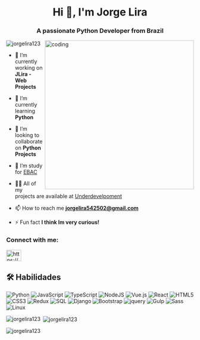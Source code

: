 <h1 align="center">Hi 👋, I'm Jorge Lira</h1>
<h3 align="center">A passionate Python Developer from Brazil</h3>
<img align='right' alt='coding' src="https://media.tenor.com/NOYF3f82b_gAAAAC/programmer.gif" width="400"/>
<p align="left"> <img src="https://komarev.com/ghpvc/?username=jorgelira123&label=Profile%20views&color=0e75b6&style=flat" alt="jorgelira123" /> </p>

- 🔭 I’m currently working on **JLira - Web Projects**

- 🌱 I’m currently learning **Python**

- 👯 I’m looking to collaborate on **Python Projects**

- 🤝 I’m study for [EBAC](https://ebaconline.com.br/full-stack-python)

- 👨‍💻 All of my projects are available at [Underdevelpoment](Underdevelpoment)

- 📫 How to reach me **jorgelira542502@gmail.com**

- ⚡ Fun fact **I think Im very curious!**

<h3 align="left">Connect with me:</h3>
<p align="left">
<a href="[https://www.linkedin.com/in/https:/www.linkedin.com/in/jorge-lira-dev]" target="blank"><img align="center" src="https://raw.githubusercontent.com/rahuldkjain/github-profile-readme-generator/master/src/images/icons/Social/linked-in-alt.svg" alt="https://www.linkedin.com/in/jorge-lira-9a5954b4/" height="30" width="40" /></a>
</p>

## 🛠 Habilidades
![Python](https://img.shields.io/badge/Python-3776AB?style=for-the-badge&logo=python&logoColor=white)
![JavaScript](https://img.shields.io/badge/JavaScript-F7DF1E?style=for-the-badge&logo=javascript&logoColor=black)
![TypeScript](https://img.shields.io/badge/typescript-%23007ACC.svg?style=for-the-badge&logo=typescript&logoColor=white)
![NodeJS](https://img.shields.io/badge/node.js-6DA55F?style=for-the-badge&logo=node.js&logoColor=white)
![Vue.js](https://img.shields.io/badge/vuejs-%2335495e.svg?style=for-the-badge&logo=vuedotjs&logoColor=%234FC08D)
![React](https://img.shields.io/badge/React-20232A?style=for-the-badge&logo=react&logoColor=61DAFB)
![HTML5](https://img.shields.io/badge/HTML-239120?style=for-the-badge&logo=html5&logoColor=white)
![CSS3](https://img.shields.io/badge/CSS3-1572B6?style=for-the-badge&logo=css3&logoColor=white)
![Redux](https://img.shields.io/badge/redux-%23593d88.svg?style=for-the-badge&logo=redux&logoColor=white)
![SQL](https://img.shields.io/badge/Microsoft_SQL_Server-CC2927?style=for-the-badge&logo=microsoft-sql-server&logoColor=white)
![Django](https://img.shields.io/badge/Django-092E20?style=for-the-badge&logo=django&logoColor=white)
![Bootstrap](https://img.shields.io/badge/Bootstrap-563D7C?style=for-the-badge&logo=bootstrap&logoColor=white)
![jquery](https://img.shields.io/badge/jQuery-0769AD?style=for-the-badge&logo=jquery&logoColor=white)
![Gulp](https://img.shields.io/badge/GULP-%23CF4647.svg?style=for-the-badge&logo=gulp&logoColor=white)
![Sass](https://img.shields.io/badge/Sass-CC6699?style=for-the-badge&logo=sass&logoColor=white)
![Linux](https://img.shields.io/badge/Linux-FCC624?style=for-the-badge&logo=linux&logoColor=black)

<p><img align="left" src="https://github-readme-stats.vercel.app/api/top-langs?username=jorgelira123&show_icons=true&locale=en&layout=compact" alt="jorgelira123" /></p>

<p>&nbsp;<img align="center" src="https://github-readme-stats.vercel.app/api?username=jorgelira123&show_icons=true&locale=en" alt="jorgelira123" /></p>

<p><img align="center" src="https://github-readme-streak-stats.herokuapp.com/?user=jorgelira123&" alt="jorgelira123" /></p>
